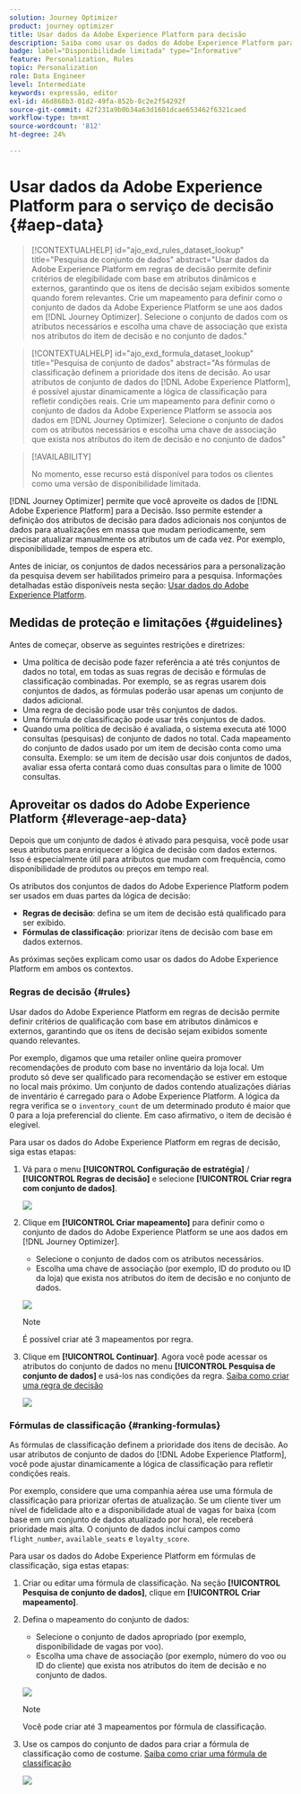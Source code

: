 ```yaml
---
solution: Journey Optimizer
product: journey optimizer
title: Usar dados da Adobe Experience Platform para decisão
description: Saiba como usar os dados do Adobe Experience Platform para a tomada de decisões.
badge: label="Disponibilidade limitada" type="Informative"
feature: Personalization, Rules
topic: Personalization
role: Data Engineer
level: Intermediate
keywords: expressão, editor
exl-id: 46d868b3-01d2-49fa-852b-8c2e2f54292f
source-git-commit: 42f231a9b0b34a63d1601dcae653462f6321caed
workflow-type: tm+mt
source-wordcount: '812'
ht-degree: 24%

---
```


# Usar dados da Adobe Experience Platform para o serviço de decisão {#aep-data}

>[!CONTEXTUALHELP]
>id="ajo_exd_rules_dataset_lookup"
>title="Pesquisa de conjunto de dados"
>abstract="Usar dados da Adobe Experience Platform em regras de decisão permite definir critérios de elegibilidade com base em atributos dinâmicos e externos, garantindo que os itens de decisão sejam exibidos somente quando forem relevantes. Crie um mapeamento para definir como o conjunto de dados da Adobe Experience Platform se une aos dados em [!DNL Journey Optimizer]. Selecione o conjunto de dados com os atributos necessários e escolha uma chave de associação que exista nos atributos do item de decisão e no conjunto de dados."

>[!CONTEXTUALHELP]
>id="ajo_exd_formula_dataset_lookup"
>title="Pesquisa de conjunto de dados"
>abstract="As fórmulas de classificação definem a prioridade dos itens de decisão. Ao usar atributos de conjunto de dados do [!DNL Adobe Experience Platform], é possível ajustar dinamicamente a lógica de classificação para refletir condições reais. Crie um mapeamento para definir como o conjunto de dados da Adobe Experience Platform se associa aos dados em [!DNL Journey Optimizer]. Selecione o conjunto de dados com os atributos necessários e escolha uma chave de associação que exista nos atributos do item de decisão e no conjunto de dados"

>[!AVAILABILITY]
>
>No momento, esse recurso está disponível para todos os clientes como uma versão de disponibilidade limitada.

[!DNL Journey Optimizer] permite que você aproveite os dados de [!DNL Adobe Experience Platform] para a Decisão. Isso permite estender a definição dos atributos de decisão para dados adicionais nos conjuntos de dados para atualizações em massa que mudam periodicamente, sem precisar atualizar manualmente os atributos um de cada vez. Por exemplo, disponibilidade, tempos de espera etc.

Antes de iniciar, os conjuntos de dados necessários para a personalização da pesquisa devem ser habilitados primeiro para a pesquisa. Informações detalhadas estão disponíveis nesta seção: [Usar dados do Adobe Experience Platform](../data/lookup-aep-data.md).

## Medidas de proteção e limitações {#guidelines}

Antes de começar, observe as seguintes restrições e diretrizes:

* Uma política de decisão pode fazer referência a até três conjuntos de dados no total, em todas as suas regras de decisão e fórmulas de classificação combinadas. Por exemplo, se as regras usarem dois conjuntos de dados, as fórmulas poderão usar apenas um conjunto de dados adicional.
* Uma regra de decisão pode usar três conjuntos de dados.
* Uma fórmula de classificação pode usar três conjuntos de dados.
* Quando uma política de decisão é avaliada, o sistema executa até 1000 consultas (pesquisas) de conjunto de dados no total. Cada mapeamento do conjunto de dados usado por um item de decisão conta como uma consulta. Exemplo: se um item de decisão usar dois conjuntos de dados, avaliar essa oferta contará como duas consultas para o limite de 1000 consultas.

## Aproveitar os dados do Adobe Experience Platform {#leverage-aep-data}

Depois que um conjunto de dados é ativado para pesquisa, você pode usar seus atributos para enriquecer a lógica de decisão com dados externos. Isso é especialmente útil para atributos que mudam com frequência, como disponibilidade de produtos ou preços em tempo real.

Os atributos dos conjuntos de dados do Adobe Experience Platform podem ser usados em duas partes da lógica de decisão:

* **Regras de decisão**: defina se um item de decisão está qualificado para ser exibido.
* **Fórmulas de classificação**: priorizar itens de decisão com base em dados externos.

As próximas seções explicam como usar os dados do Adobe Experience Platform em ambos os contextos.

### Regras de decisão {#rules}

Usar dados do Adobe Experience Platform em regras de decisão permite definir critérios de qualificação com base em atributos dinâmicos e externos, garantindo que os itens de decisão sejam exibidos somente quando relevantes.

Por exemplo, digamos que uma retailer online queira promover recomendações de produto com base no inventário da loja local. Um produto só deve ser qualificado para recomendação se estiver em estoque no local mais próximo. Um conjunto de dados contendo atualizações diárias de inventário é carregado para o Adobe Experience Platform. A lógica da regra verifica se o `inventory_count` de um determinado produto é maior que 0 para a loja preferencial do cliente. Em caso afirmativo, o item de decisão é elegível.

Para usar os dados do Adobe Experience Platform em regras de decisão, siga estas etapas:

1. Vá para o menu **[!UICONTROL Configuração de estratégia]** / **[!UICONTROL Regras de decisão]** e selecione **[!UICONTROL Criar regra com conjunto de dados]**.

   ![](assets/exd-lookup-rule.png)

1. Clique em **[!UICONTROL Criar mapeamento]** para definir como o conjunto de dados do Adobe Experience Platform se une aos dados em [!DNL Journey Optimizer].

   * Selecione o conjunto de dados com os atributos necessários.
   * Escolha uma chave de associação (por exemplo, ID do produto ou ID da loja) que exista nos atributos do item de decisão e no conjunto de dados.

   ![](assets/exd-lookup-mapping.png)

   >[!NOTE]
   >
   >É possível criar até 3 mapeamentos por regra.

1. Clique em **[!UICONTROL Continuar]**. Agora você pode acessar os atributos do conjunto de dados no menu **[!UICONTROL Pesquisa de conjunto de dados]** e usá-los nas condições da regra. [Saiba como criar uma regra de decisão](../experience-decisioning/rules.md#create)

   ![](assets/exd-lookup-menu.png)

### Fórmulas de classificação {#ranking-formulas}

As fórmulas de classificação definem a prioridade dos itens de decisão. Ao usar atributos de conjunto de dados do [!DNL Adobe Experience Platform], você pode ajustar dinamicamente a lógica de classificação para refletir condições reais.

Por exemplo, considere que uma companhia aérea use uma fórmula de classificação para priorizar ofertas de atualização. Se um cliente tiver um nível de fidelidade alto e a disponibilidade atual de vagas for baixa (com base em um conjunto de dados atualizado por hora), ele receberá prioridade mais alta. O conjunto de dados inclui campos como `flight_number`, `available_seats` e `loyalty_score`.

Para usar os dados do Adobe Experience Platform em fórmulas de classificação, siga estas etapas:

1. Criar ou editar uma fórmula de classificação. Na seção **[!UICONTROL Pesquisa de conjunto de dados]**, clique em **[!UICONTROL Criar mapeamento]**.

1. Defina o mapeamento do conjunto de dados:

   * Selecione o conjunto de dados apropriado (por exemplo, disponibilidade de vagas por voo).
   * Escolha uma chave de associação (por exemplo, número do voo ou ID do cliente) que exista nos atributos do item de decisão e no conjunto de dados.

   ![](assets/exd-lookup-formula-mapping.png)

   >[!NOTE]
   >
   >Você pode criar até 3 mapeamentos por fórmula de classificação.

1. Use os campos do conjunto de dados para criar a fórmula de classificação como de costume. [Saiba como criar uma fórmula de classificação](ranking/ranking-formulas.md#create-ranking-formula)

   ![](assets/exd-lookup-formula-criteria.png)
